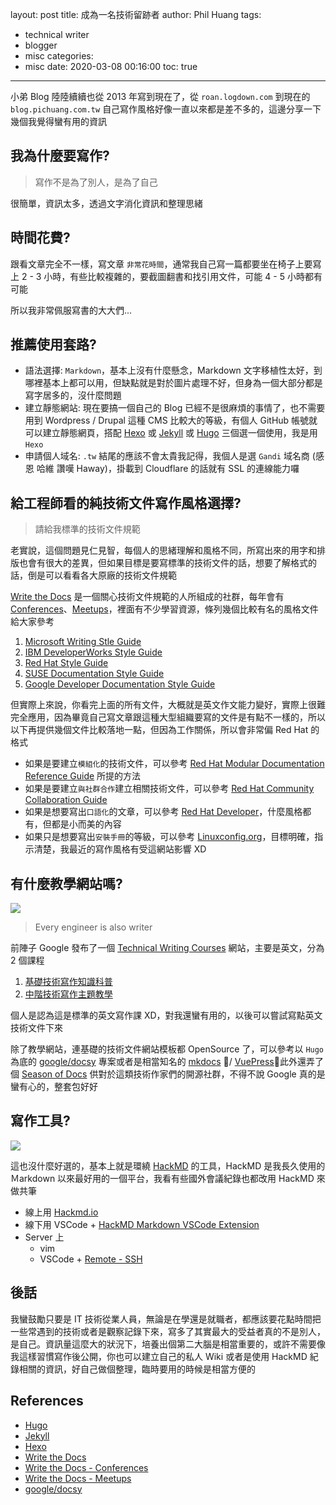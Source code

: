 layout: post
title: 成為一名技術留跡者
author: Phil Huang
tags:
  - technical writer
  - blogger
  - misc
categories:
  - misc
date: 2020-03-08 00:16:00
toc: true
---

小弟 Blog 陸陸續續也從 2013 年寫到現在了，從 `roan.logdown.com` 到現在的 `blog.pichuang.com.tw` 自己寫作風格好像一直以來都是差不多的，這邊分享一下幾個我覺得蠻有用的資訊

<!--more-->

## 我為什麼要寫作?

> 寫作不是為了別人，是為了自己

很簡單，資訊太多，透過文字消化資訊和整理思緒

## 時間花費?

跟看文章完全不一樣，寫文章 `非常花時間`，通常我自己寫一篇都要坐在椅子上要寫上 2 - 3 小時，有些比較複雜的，要截圖翻書和找引用文件，可能 4 - 5 小時都有可能

所以我非常佩服寫書的大大們...

## 推薦使用套路?

- 語法選擇: `Markdown`，基本上沒有什麼懸念，Markdown 文字移植性太好，到哪裡基本上都可以用，但缺點就是對於圖片處理不好，但身為一個大部分都是寫字居多的，沒什麼問題
- 建立靜態網站: 現在要搞一個自己的 Blog 已經不是很麻煩的事情了，也不需要用到 Wordpress / Drupal 這種 CMS 比較大的等級，有個人 GitHub 帳號就可以建立靜態網頁，搭配 [Hexo][3] 或 [Jekyll][2] 或 [Hugo][1] 三個選一個使用，我是用 `Hexo`
- 申請個人域名: `.tw` 結尾的應該不會太貴我記得，我個人是選 `Gandi` 域名商 (感恩 哈維 讚嘆 Haway)，掛載到 Cloudflare 的話就有 SSL 的連線能力囉

## 給工程師看的純技術文件寫作風格選擇?

> 請給我標準的技術文件規範

老實說，這個問題見仁見智，每個人的思緒理解和風格不同，所寫出來的用字和排版也會有很大的差異，但如果目標是要寫標準的技術文件的話，想要了解格式的話，倒是可以看看各大原廠的技術文件規範

[Write the Docs][4] 是一個關心技術文件規範的人所組成的社群，每年會有[Conferences][5]、[Meetups][6]，裡面有不少學習資源，條列幾個比較有名的風格文件給大家參考

1. [Microsoft Writing Stle Guide][8]
2. [IBM DeveloperWorks Style Guide][9]
3. [Red Hat Style Guide][10]
4. [SUSE Documentation Style Guide][11]
5. [Google Developer Documentation Style Guide][12]

但實際上來說，你看完上面的所有文件，大概就是英文作文能力變好，實際上很難完全應用，因為畢竟自己寫文章跟這種大型組織要寫的文件是有點不一樣的，所以以下再提供幾個文件比較落地一點，但因為工作關係，所以會非常偏 Red Hat 的格式

- 如果是要建立`模組化`的技術文件，可以參考 [Red Hat Modular Documentation Reference Guide][20] 所提的方法
- 如果是要建立`與社群合作`建立相關技術文件，可以參考 [Red Hat Community Collaboration Guide][19]
- 如果是想要寫出`口語化`的文章，可以參考 [Red Hat Developer][21]，什麼風格都有，但都是小而美的內容
- 如果只是想要寫出`安裝手冊`的等級，可以參考 [Linuxconfig.org](https://linuxconfig.org/)，目標明確，指示清楚，我最近的寫作風格有受這網站影響 XD

## 有什麼教學網站嗎?

![](https://developers.google.com/tech-writing/images/TechWritingCoursesLogo.png)

> Every engineer is also writer

前陣子 Google 發布了一個 [Technical Writing Courses][12] 網站，主要是英文，分為 2 個課程

1. [基礎技術寫作知識科普](https://developers.google.com/tech-writing/one)
2. [中階技術寫作主題教學](https://developers.google.com/tech-writing/two)

個人是認為這是標準的英文寫作課 XD，對我還蠻有用的，以後可以嘗試寫點英文技術文件下來

除了教學網站，連基礎的技術文件網站模板都 OpenSource 了，可以參考以 `Hugo` 為底的 [google/docsy][18] 專案或者是相當知名的 [mkdocs][22] / [VuePress][23]，此外還弄了個 [Season of Docs][13] 供對於這類技術作家們的開源社群，不得不說 Google 真的是蠻有心的，整套包好好

## 寫作工具?

![](/images/hackmd.png)

這也沒什麼好選的，基本上就是環繞 [HackMD][15] 的工具，HackMD 是我長久使用的 Ｍarkdown 以來最好用的一個平台，我看有些國外會議紀錄也都改用 HackMD 來做共筆

- 線上用 [Hackmd.io][15]
- 線下用 VSCode + [HackMD Markdown VSCode Extension][14]
- Server 上
    - vim
    - VSCode + [Remote - SSH][16]

## 後話

我蠻鼓勵只要是 IT 技術從業人員，無論是在學還是就職者，都應該要花點時間把一些常遇到的技術或者是觀察記錄下來，寫多了其實最大的受益者真的不是別人，是自己。資訊量這麼大的狀況下，培養出個第二大腦是相當重要的，或許不需要像我這樣習慣寫作後公開，你也可以建立自己的私人 Wiki 或者是使用 HackMD 紀錄相關的資訊，好自己做個整理，臨時要用的時候是相當方便的

## References
- [Hugo][1]
- [Jekyll][2]
- [Hexo][3]
- [Write the Docs][4]
- [Write the Docs - Conferences][5]
- [Write the Docs - Meetups][6]
- [google/docsy][18]

[1]: https://gohugo.io/getting-started/quick-start/
[2]: https://jekyllrb.com/
[3]: https://hexo.io/zh-tw/docs/github-pages.html
[4]: http://www.writethedocs.org/
[5]: http://www.writethedocs.org/conf/
[6]: http://www.writethedocs.org/meetups/
[7]: https://www.writethedocs.org/guide/writing/style-guides/#selecting-a-good-style-guide-for-you
[8]: https://docs.microsoft.com/en-us/style-guide/welcome/
[9]: https://www.ibm.com/developerworks/library/styleguidelines/
[10]: https://stylepedia.net/style/
[11]: https://doc.opensuse.org/products/opensuse/Styleguide/opensuse_documentation_styleguide_sd/
[12]: https://developers.google.com/tech-writing
[13]: https://developers.google.com/season-of-docs/docs
[14]: https://marketplace.visualstudio.com/items?itemName=HackMD.vscode-hackmd
[15]: https://hackmd.io/pricing
[16]: https://marketplace.visualstudio.com/items?itemName=ms-vscode-remote.remote-ssh
[17]: https://linuxconfig.org/
[18]: https://github.com/google/docsy
[19]: https://redhat-documentation.github.io/community-collaboration-guide/
[20]: https://redhat-documentation.github.io/modular-docs/
[21]: https://developers.redhat.com/
[22]: https://www.mkdocs.org/
[23]: https://vuepress.vuejs.org/